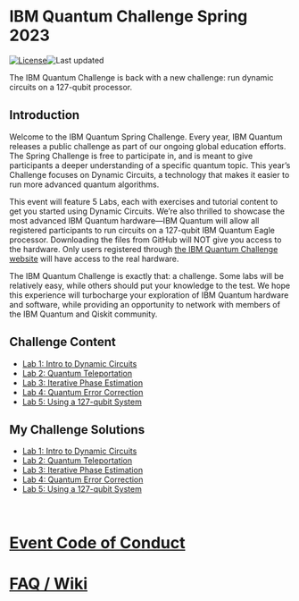# IBM Quantum Challenge Spring 2023

[![License](https://img.shields.io/github/license/qiskit-community/ibm-quantum-challenge-spring-2023.svg)](https://opensource.org/licenses/Apache-2.0)<!--- long-description-skip-begin -->![Last updated](https://img.shields.io/github/last-commit/qiskit-community/ibm-quantum-challenge-spring-2023/main?label=Last%20updated&style=flat)


The IBM Quantum Challenge is back with a new challenge: run dynamic circuits on a 127-qubit processor.


## Introduction

Welcome to the IBM Quantum Spring Challenge. Every year, IBM Quantum releases a public challenge as part of our ongoing global education efforts. The Spring Challenge is free to participate in, and is meant to give participants a deeper understanding of a specific quantum topic. This year’s Challenge focuses on Dynamic Circuits, a technology that makes it easier to run more advanced quantum algorithms.

This event will feature 5 Labs, each with exercises and tutorial content to get you started using Dynamic Circuits. We’re also thrilled to showcase the most advanced IBM Quantum hardware—IBM Quantum will allow all registered participants to run circuits on a 127-qubit IBM Quantum Eagle processor. Downloading the files from GitHub will NOT give you access to the hardware. Only users registered through [the IBM Quantum Challenge website](https://quantum-computing.ibm.com) will have access to the real hardware.

The IBM Quantum Challenge is exactly that: a challenge. Some labs will be relatively easy, while others should put your knowledge to the test. We hope this experience will turbocharge your exploration of IBM Quantum hardware and software, while providing an opportunity to network with members of the IBM Quantum and Qiskit community.


## Challenge Content
- [Lab 1: Intro to Dynamic Circuits](./content/lab_1/lab1.ipynb) 
- [Lab 2: Quantum Teleportation](./content/lab_2/lab2.ipynb) 
- [Lab 3: Iterative Phase Estimation](./content/lab_3/lab3.ipynb) 
- [Lab 4: Quantum Error Correction](content/lab_4)
- [Lab 5: Using a 127-qubit System](content/lab_5)


## My Challenge Solutions

- [Lab 1: Intro to Dynamic Circuits](./content/lab_1) 
- [Lab 2: Quantum Teleportation](./content/lab_2) 
- [Lab 3: Iterative Phase Estimation](./content/lab_3) 
- [Lab 4: Quantum Error Correction](content/lab_4)
- [Lab 5: Using a 127-qubit System](content/lab_5)

&nbsp;
&nbsp;


# [Event Code of Conduct](./CODE_OF_CONDUCT.md)

# [FAQ / Wiki](https://github.com/qiskit-community/ibm-quantum-challenge-spring-2023/wiki)
